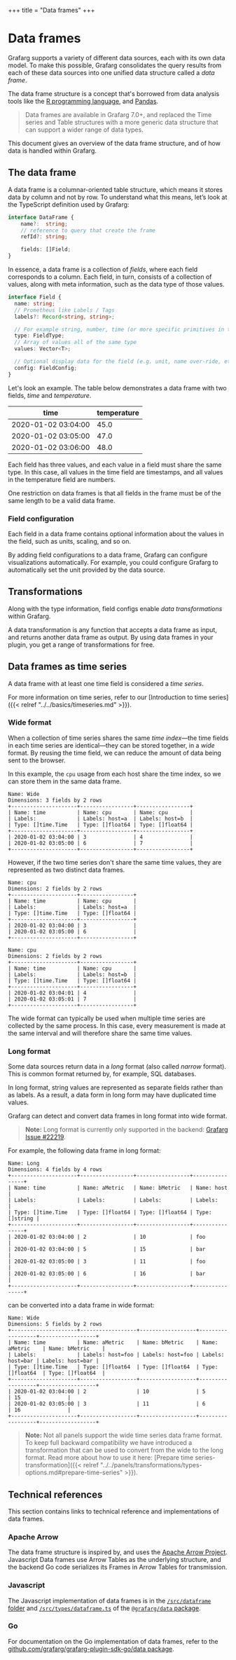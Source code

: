 +++
title = "Data frames"
+++

# Data frames

Grafarg supports a variety of different data sources, each with its own data model. To make this possible, Grafarg consolidates the query results from each of these data sources into one unified data structure called a _data frame_.

The data frame structure is a concept that's borrowed from data analysis tools like the [R programming language](https://www.r-project.org), and [Pandas](https://pandas.pydata.org/).

> Data frames are available in Grafarg 7.0+, and replaced the Time series and Table structures with a more generic data structure that can support a wider range of data types.

This document gives an overview of the data frame structure, and of how data is handled within Grafarg.

## The data frame

A data frame is a columnar-oriented table structure, which means it stores data by column and not by row. To understand what this means, let’s look at the TypeScript definition used by Grafarg:

```ts
interface DataFrame {
    name?:  string;
    // reference to query that create the frame
    refId?: string;

    fields: []Field;
}
```

In essence, a data frame is a collection of _fields_, where each field corresponds to a column. Each field, in turn, consists of a collection of values, along with meta information, such as the data type of those values.

```ts
interface Field {
  name: string;
  // Prometheus like Labels / Tags
  labels?: Record<string, string>;

  // For example string, number, time (or more specific primitives in the backend)
  type: FieldType;
  // Array of values all of the same type
  values: Vector<T>;

  // Optional display data for the field (e.g. unit, name over-ride, etc)
  config: FieldConfig;
}
```

Let's look an example. The table below demonstrates a data frame with two fields, _time_ and _temperature_.

| time                | temperature |
| ------------------- | ----------- |
| 2020-01-02 03:04:00 | 45.0        |
| 2020-01-02 03:05:00 | 47.0        |
| 2020-01-02 03:06:00 | 48.0        |

Each field has three values, and each value in a field must share the same type. In this case, all values in the time field are timestamps, and all values in the temperature field are numbers.

One restriction on data frames is that all fields in the frame must be of the same length to be a valid data frame.

### Field configuration

Each field in a data frame contains optional information about the values in the field, such as units, scaling, and so on.

By adding field configurations to a data frame, Grafarg can configure visualizations automatically. For example, you could configure Grafarg to automatically set the unit provided by the data source.

## Transformations

Along with the type information, field configs enable _data transformations_ within Grafarg.

A data transformation is any function that accepts a data frame as input, and returns another data frame as output. By using data frames in your plugin, you get a range of transformations for free.

## Data frames as time series

A data frame with at least one time field is considered a _time series_.

For more information on time series, refer to our [Introduction to time series]({{< relref "../../basics/timeseries.md" >}}).

### Wide format

When a collection of time series shares the same _time index_—the time fields in each time series are identical—they can be stored together, in a _wide_ format. By reusing the time field, we can reduce the amount of data being sent to the browser.

In this example, the `cpu` usage from each host share the time index, so we can store them in the same data frame.

```text
Name: Wide
Dimensions: 3 fields by 2 rows
+---------------------+-----------------+-----------------+
| Name: time          | Name: cpu       | Name: cpu       |
| Labels:             | Labels: host=a  | Labels: host=b  |
| Type: []time.Time   | Type: []float64 | Type: []float64 |
+---------------------+-----------------+-----------------+
| 2020-01-02 03:04:00 | 3               | 4               |
| 2020-01-02 03:05:00 | 6               | 7               |
+---------------------+-----------------+-----------------+
```

However, if the two time series don't share the same time values, they are represented as two distinct data frames.

```text
Name: cpu
Dimensions: 2 fields by 2 rows
+---------------------+-----------------+
| Name: time          | Name: cpu       |
| Labels:             | Labels: host=a  |
| Type: []time.Time   | Type: []float64 |
+---------------------+-----------------+
| 2020-01-02 03:04:00 | 3               |
| 2020-01-02 03:05:00 | 6               |
+---------------------+-----------------+

Name: cpu
Dimensions: 2 fields by 2 rows
+---------------------+-----------------+
| Name: time          | Name: cpu       |
| Labels:             | Labels: host=b  |
| Type: []time.Time   | Type: []float64 |
+---------------------+-----------------+
| 2020-01-02 03:04:01 | 4               |
| 2020-01-02 03:05:01 | 7               |
+---------------------+-----------------+
```

The wide format can typically be used when multiple time series are collected by the same process. In this case, every measurement is made at the same interval and will therefore share the same time values.

### Long format

Some data sources return data in a _long_ format (also called _narrow_ format). This is common format returned by, for example, SQL databases.

In long format, string values are represented as separate fields rather than as labels. As a result, a data form in long form may have duplicated time values.

Grafarg can detect and convert data frames in long format into wide format.

> **Note:** Long format is currently only supported in the backend: [Grafarg Issue #22219](https://github.com/grafarg/grafarg/issues/22219).

For example, the following data frame in long format:

```text
Name: Long
Dimensions: 4 fields by 4 rows
+---------------------+-----------------+-----------------+----------------+
| Name: time          | Name: aMetric   | Name: bMetric   | Name: host     |
| Labels:             | Labels:         | Labels:         | Labels:        |
| Type: []time.Time   | Type: []float64 | Type: []float64 | Type: []string |
+---------------------+-----------------+-----------------+----------------+
| 2020-01-02 03:04:00 | 2               | 10              | foo            |
| 2020-01-02 03:04:00 | 5               | 15              | bar            |
| 2020-01-02 03:05:00 | 3               | 11              | foo            |
| 2020-01-02 03:05:00 | 6               | 16              | bar            |
+---------------------+-----------------+-----------------+----------------+
```

can be converted into a data frame in wide format:

```text
Name: Wide
Dimensions: 5 fields by 2 rows
+---------------------+------------------+------------------+------------------+------------------+
| Name: time          | Name: aMetric    | Name: bMetric    | Name: aMetric    | Name: bMetric    |
| Labels:             | Labels: host=foo | Labels: host=foo | Labels: host=bar | Labels: host=bar |
| Type: []time.Time   | Type: []float64  | Type: []float64  | Type: []float64  | Type: []float64  |
+---------------------+------------------+------------------+------------------+------------------+
| 2020-01-02 03:04:00 | 2                | 10               | 5                | 15               |
| 2020-01-02 03:05:00 | 3                | 11               | 6                | 16               |
+---------------------+------------------+------------------+------------------+------------------+
```

> **Note:** Not all panels support the wide time series data frame format. To keep full backward compatibility we have introduced a transformation that can be used to convert from the wide to the long format. Read more about how to use it here: [Prepare time series-transformation]({{< relref "../../panels/transformations/types-options.md#prepare-time-series" >}}).

## Technical references

This section contains links to technical reference and implementations of data frames.

### Apache Arrow

The data frame structure is inspired by, and uses the [Apache Arrow Project](https://arrow.apache.org/). Javascript Data frames use Arrow Tables as the underlying structure, and the backend Go code serializes its Frames in Arrow Tables for transmission.

### Javascript

The Javascript implementation of data frames is in the [`/src/dataframe` folder](https://github.com/grafarg/grafarg/tree/master/packages/grafarg-data/src/dataframe) and [`/src/types/dataframe.ts`](https://github.com/grafarg/grafarg/blob/master/packages/grafarg-data/src/types/dataFrame.ts) of the [`@grafarg/data` package](https://github.com/grafarg/grafarg/tree/master/packages/grafarg-data).

### Go

For documentation on the Go implementation of data frames, refer to the [github.com/grafarg/grafarg-plugin-sdk-go/data package](https://pkg.go.dev/github.com/grafarg/grafarg-plugin-sdk-go/data?tab=doc).

